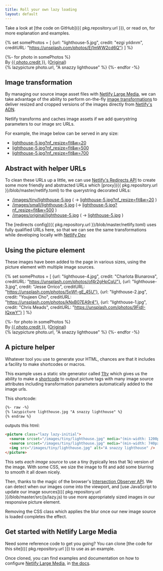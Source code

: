 ```yaml
---
title: Roll your own lazy loading
layout: default
---
```


Take a look at [the code on GitHub]({{ pkg.repository.url }}), or read on, for more explanation and examples.

{% set somePhotos = [
  {url: "lighthouse-5.jpg", credit: "ezgi yıldırım", creditURL: "https://unsplash.com/photos/Ej1mWW2cd6Q"}
] %}
<section class="post-teaser">
{%- for photo in somePhotos %}
  <div class="credit">By <a href="{{ photo.creditURL }}" target="_BLANK" rel="noopener"> {{ photo.credit }}</a>, (<a href="/images/original/{{ photo.url }}" target="_BLANK" rel="noopener">Original</a>)</div>
  {% lazypicture photo.url, "A snazzy lighthouse" %}
{%- endfor -%}
</section >


## Image transformation

By managing our source image asset files with [Netlify Large Media](https://www.netlify.com/features/large-media/?utm_source=github&utm_medium=nlm-example-pnh&utm_campaign=devex), we can take advantage of the ability to perform on-the-fly [image transformations](https://www.netlify.com/docs/image-transformation/?utm_source=github&utm_medium=nlm-example-pnh&utm_campaign=devex) to deliver resized and cropped versions of the images directly from [Netlify's ADN](https://www.netlify.com/features/adn/?utm_source=github&utm_medium=nlm-example-pnh&utm_campaign=devex).

Netlify transforms and caches image assets if we add querystring parameters to our image src URLs.

For example, the image below can be served in any size:

- [lighthouse-5.jpg?nf_resize=fit&w=20](/images/lighthouse-5.jpg?nf_resize=fit&w=20)
- [lighthouse-5.jpg?nf_resize=fit&w=500](/images/lighthouse-5.jpg?nf_resize=fit&w=500)
- [lighthouse-5.jpg?nf_resize=fit&w=700](/images/lighthouse-5.jpg?nf_resize=fit&w=700)

## Abstract with helper URLs

To clean these URLs up a little, we can use [Netlify's Redirects API](https://www.netlify.com/docs/redirects/?utm_source=github&utm_medium=nlm-example-pnh&utm_campaign=devex) to create some more friendly and abstracted URLs which [proxy]({{ pkg.repository.url }}/blob/master/netlify.toml) to the querystring decorated URLs:

- [/images/tiny/lighthouse-5.jpg](/images/tiny/lighthouse-5.jpg) ( → [lighthouse-5.jpg?nf_resize=fit&w=20](/images/lighthouse-5.jpg?nf_resize=fit&w=20) )
- [/images/small/lighthouse-5.jpg](/images/small/lighthouse-5.jpg) (→ [lighthouse-5.jpg?nf_resize=fit&w=500](/images/lighthouse-5.jpg?nf_resize=fit&w=500) )
- [/images/original/lighthouse-5.jpg](/images/original/lighthouse-5.jpg) ( → [lighthouse-5.jpg](/images/lighthouse-5.jpg) )

The [redirects config]({{ pkg.repository.url }}/blob/master/netlify.toml) uses fully qualified URLs here, so that we can see the same transformations while developing locally with [Netlify Dev](https://netlify.com/products/dev?utm_source=github&utm_medium=nlm-example-pnh&utm_campaign=devex)

## Using the picture element

These images have been added to the page in various sizes, using the picture element with multiple image sources.

{% set somePhotos = [
  {url: "lighthouse-4.jpg", credit: "Charlota Blunarova", creditURL: "https://unsplash.com/photos/of4r2gHpCqU"},
  {url: "lighthouse-3.jpg", credit: "Jesse Orrico", creditURL: "https://unsplash.com/photos/5xWf-gE_45U"},
  {url: "lighthouse-2.jpg", credit: "Youjeen Cho", creditURL: "https://unsplash.com/photos/kNxB07EA9r4"},
  {url: "lighthouse-1.jpg", credit: "Chris Meads", creditURL: "https://unsplash.com/photos/9FidI-IQxwY"}
] %}

<section class="post-teaser">
{%- for photo in somePhotos %}
  <div class="credit">By <a href="{{ photo.creditURL }}" target="_BLANK" rel="noopener"> {{ photo.credit }}</a>, (<a href="/images/original/{{ photo.url }}" target="_BLANK" rel="noopener">Original</a>)</div>
  {% lazypicture photo.url, "A snazzy lighthouse" %}
{%- endfor -%}
</section >


## A picture helper

Whatever tool you use to generate your HTML, chances are that it includes a facility to make shortcodes or macros.

This example uses a static site generator called [11ty](https://www.11ty.io) which gives us the ability to make a [shortcode](https://www.11ty.io/docs/shortcodes/) to output picture tags with many image source attributes including  transformation parameters automatically added to the image urls.

This shortcode:

```html
{%- raw -%}
{% lazypicture lighthouse.jpg "A snazzy lighthouse" %}
{% endraw %}
```

outputs this html:

```html
<picture class="lazy lazy-initial">
  <source srcset="/images/tiny/lighthouse.jpg" media="(min-width: 1200px)">
  <source srcset="/images/tiny/lighthouse.jpg" media="(min-width: 740px)">
  <img src="/images/tiny/lighthouse.jpg" alt="A snazzy lighthouse" />
</picture>
```

This sets _each image source_ to use a tiny (typically less that 1k) version of the image. With some CSS, we size the image to fit and add some blurring to smooth it all down nicely.

Then, thanks to the magic of the browser's [Intersection Observer API](https://developer.mozilla.org/en-US/docs/Web/API/Intersection_Observer_API). We can detect when our images come into the viewport, and [use JavaScript to update our image sources]({{ pkg.repository.url }}/blob/master/src/js/lazy.js) to use more appropriately sized images in our responsive picture element.

Removing the CSS class which applies the blur once our new image source is loaded completes the effect.

## Get started with Netlify Large Media

Need some reference code to get you going? You can clone [the code for this site]({{ pkg.repository.url }}) to use as an example.

Once cloned, you can find examples and documentation on how to configure [Netlify Large Media](https://www.netlify.com/features/large-media/?utm_source=github&utm_medium=nlm-example-pnh&utm_campaign=devex), in [the docs](https://www.netlify.com/docs/large-media/?utm_source=github&utm_medium=nlm-example-pnh&utm_campaign=devex).

